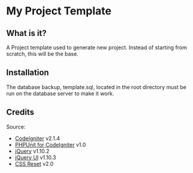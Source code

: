 My Project Template
===================

What is it?
------------

A Project template used to generate new project. Instead of starting from scratch, this will be the base.

Installation
------------

The database backup, template.sql, located in the root directory must be run on the database server to make it work.

Credits
--------

Source:

- [CodeIgniter](http://ellislab.com/codeigniter) v2.1.4
- [PHPUnit for CodeIgniter](https://github.com/redvel/PHPUnit-for-CodeIgniter) v1.0
- [jQuery](http://jquery.com/) v1.10.2
- [jQuery UI](http://jqueryui.com) v1.10.3 
- [CSS Reset](http://meyerweb.com/eric/tools/css/reset/) v2.0 